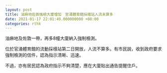 ```yaml
---
layout: post
title: 油麻地佐敦強檢大廈增加　官涌體育館採樣站人流未算多
date: 2021-01-17 22:01:49.000000000 +08:00
categories: rthk
---
```


油麻地及佐敦一帶，再多8幢大廈納入強制檢測。

位於官涌體育館的流動採樣站第二日開放，人流不算多。有市民說，收到政府要求強制檢測的信件，認為指示清晰、迅速。

不過，亦有居民認為政府指示不夠清楚，應在大廈貼出通告提醒住戶。
